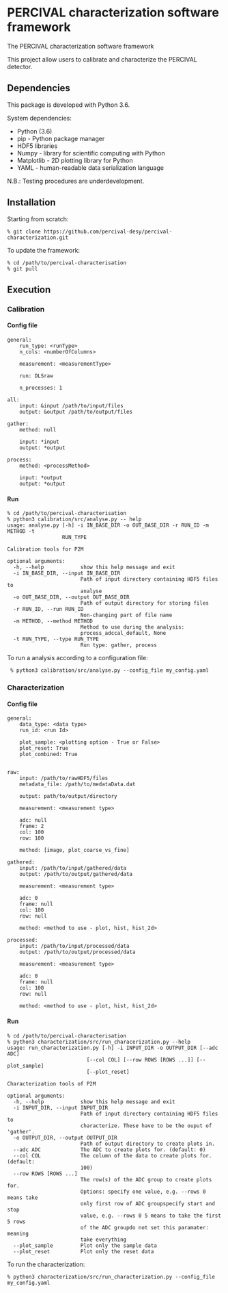# PERCIVAL characterization software framework

The PERCIVAL characterization software framework

This project allow users to calibrate and characterize the PERCIVAL detector.

## Dependencies

This package is developed with Python 3.6.

System dependencies:
  * Python (3.6)
  * pip - Python package manager
  * HDF5 libraries 
  * Numpy - library for scientific computing with Python   
  * Matplotlib - 2D plotting library for Python
  * YAML -  human-readable data serialization language 

N.B.: Testing procedures are underdevelopment.  

## Installation

Starting from scratch:
```
% git clone https://github.com/percival-desy/percival-characterization.git
``` 

To update the framework:
```
% cd /path/to/percival-characterisation
% git pull
```

## Execution

### Calibration

#### Config file

```
general:
    run_type: <runType>
    n_cols: <numberOfColumns>
 
    measurement: <measurementType>
 
    run: DLSraw
 
    n_processes: 1
 
all:
    input: &input /path/to/input/files
    output: &output /path/to/output/files
 
gather:
    method: null
 
    input: *input
    output: *output
 
process:
    method: <processMethod>
 
    input: *output
    output: *output
```

#### Run

```
% cd /path/to/percival-characterisation
% python3 calibration/src/analyse.py -- help
usage: analyse.py [-h] -i IN_BASE_DIR -o OUT_BASE_DIR -r RUN_ID -m METHOD -t
                  RUN_TYPE
 
Calibration tools for P2M
 
optional arguments:
  -h, --help            show this help message and exit
  -i IN_BASE_DIR, --input IN_BASE_DIR
                        Path of input directory containing HDF5 files to
                        analyse
  -o OUT_BASE_DIR, --output OUT_BASE_DIR
                        Path of output directory for storing files
  -r RUN_ID, --run RUN_ID
                        Non-changing part of file name
  -m METHOD, --method METHOD
                        Method to use during the analysis:
                        process_adccal_default, None
  -t RUN_TYPE, --type RUN_TYPE
                        Run type: gather, process

```

To run a analysis according to a configuration file:

```
 % python3 calibration/src/analyse.py --config_file my_config.yaml
```


### Characterization

#### Config file

```
general:
    data_type: <data type>
    run_id: <run Id>
 
    plot_sample: <plotting option - True or False>
    plot_reset: True
    plot_combined: True
 
 
raw:
    input: /path/to/rawHDF5/files
    metadata_file: /path/to/medataData.dat
 
    output: path/to/output/directory
     
    measurement: <measurement type>
 
    adc: null
    frame: 2
    col: 100
    row: 100
 
    method: [image, plot_coarse_vs_fine]
 
gathered:
    input: /path/to/input/gathered/data
    output: /path/to/output/gathered/data
 
    measurement: <measurement type>
 
    adc: 0
    frame: null
    col: 100
    row: null
 
    method: <method to use - plot, hist, hist_2d>
 
processed:
    input: /path/to/input/processed/data
    output: /path/to/output/processed/data
 
    measurement: <measurement type>
 
    adc: 0
    frame: null
    col: 100
    row: null
 
    method: <method to use - plot, hist, hist_2d>
```

#### Run

```
% cd /path/to/percival-characterisation
% python3 characterization/src/run_characerization.py --help
usage: run_characterization.py [-h] -i INPUT_DIR -o OUTPUT_DIR [--adc ADC]
                          [--col COL] [--row ROWS [ROWS ...]] [--plot_sample]
                          [--plot_reset]
 
Characterization tools of P2M
 
optional arguments:
  -h, --help            show this help message and exit
  -i INPUT_DIR, --input INPUT_DIR
                        Path of input directory containing HDF5 files to
                        characterize. These have to be the ouput of 'gather'.
  -o OUTPUT_DIR, --output OUTPUT_DIR
                        Path of output directory to create plots in.
  --adc ADC             The ADC to create plots for. (default: 0)
  --col COL             The column of the data to create plots for. (default:
                        100)
  --row ROWS [ROWS ...]
                        The row(s) of the ADC group to create plots for.
                        Options: specify one value, e.g. --rows 0 means take
                        only first row of ADC groupspecify start and stop
                        value, e.g. --rows 0 5 means to take the first 5 rows
                        of the ADC groupdo not set this paramater: meaning
                        take everything
  --plot_sample         Plot only the sample data
  --plot_reset          Plot only the reset data
```

To run the characterization: 

```
% python3 characterization/src/run_characterization.py --config_file my_config.yaml
```

